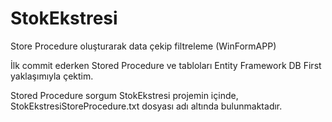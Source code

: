 # StokEkstresi
Store Procedure oluşturarak data çekip filtreleme (WinFormAPP)

İlk commit ederken Stored Procedure ve tabloları Entity Framework DB First yaklaşımıyla çektim.

Stored Procedure sorgum StokEkstresi projemin içinde, StokEkstresiStoreProcedure.txt dosyası adı altında bulunmaktadır.
